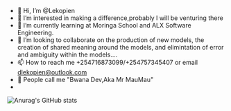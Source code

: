 - 👋 Hi, I’m @Lekopien
- 👀 I’m interested in making a difference,probably I will be venturing there
- 🌱 I’m currently learning at Moringa School and ALX Software Engineering.
- 💞️ I’m looking to collaborate on the production of new models, the creation of shared meaning around the models, and elimintation of error and ambiguity      within the models....
- 📫 How to reach me +254716873099/+254757345407 or email dlekopien@outlook.com
- 👀 People call me "Bwana Dev,Aka Mr MauMau"
-
<!---
Lekopien/Lekopien is a ✨ special ✨ repository because its `README.md` (this file) appears on your GitHub profile.
You can click the Preview link to take a look at your changes.
--->
![Anurag's GitHub stats](https://github-readme-stats.vercel.app/api?username=Lekopien&theme=nightowl&show_icons=true)

